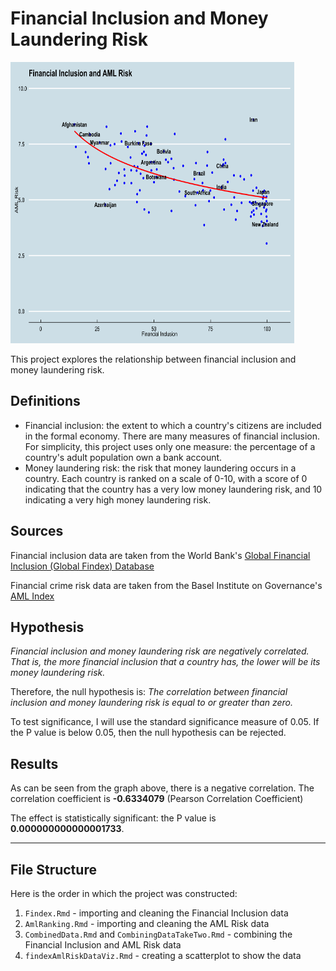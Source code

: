 # Financial Inclusion and Money Laundering Risk

<p>
  <img src="scatter.png" title="Data Visualisation" width="90%" height="450"/>
</p>



This project explores the relationship between financial inclusion and money laundering risk.

## Definitions
* Financial inclusion: the extent to which a country's citizens are included in the formal economy. There are many measures of financial inclusion. For simplicity, this project uses only one measure: the percentage of a country's adult population own a bank account. 
* Money laundering risk: the risk that money laundering occurs in a country. Each country is ranked on a scale of 0-10, with a score of 0 indicating that the country has a very low money laundering risk, and 10 indicating a very high money laundering risk.

## Sources
Financial inclusion data are taken from the World Bank's [Global Financial Inclusion (Global Findex) Database](https://datacatalog.worldbank.org/dataset/global-financial-inclusion-global-findex-database)

Financial crime risk data are taken from the Basel Institute on Governance's [AML Index](https://www.baselgovernance.org/basel-aml-index/public-ranking)


## Hypothesis 
_Financial inclusion and money laundering risk are negatively correlated. That is, the more financial inclusion that a country has, the lower will be its money laundering risk._

Therefore, the null hypothesis is:
_The correlation between financial inclusion and money laundering risk is equal to or greater than zero._

To test significance, I will use the standard significance measure of 0.05. If the P value is below 0.05, then the null hypothesis can be rejected. 

## Results
As can be seen from the graph above, there is a negative correlation. The correlation coefficient is __-0.6334079__ (Pearson Correlation Coefficient)

The effect is statistically significant: the P value is __0.000000000000001733__. 

---


## File Structure
Here is the order in which the project was constructed:
1. `Findex.Rmd` - importing and cleaning the Financial Inclusion data
2. `AmlRanking.Rmd` - importing and cleaning the AML Risk data
3. `CombinedData.Rmd` and `CombiningDataTakeTwo.Rmd` - combining the Financial Inclusion and AML Risk data
4. `findexAmlRiskDataViz.Rmd` - creating a scatterplot to show the data
